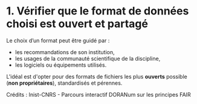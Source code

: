 # 1. Vérifier que le format de données choisi est ouvert et partagé

Le choix d’un format peut être guidé par :

* les recommandations de son institution,
* les usages de la communauté scientifique de la discipline,
* les logiciels ou équipements utilisés.

L'idéal est d'opter pour des formats de fichiers les plus **ouverts** possible (**non propriétaires**), standardisés et pérennes.



Crédits : Inist-CNRS - Parcours interactif DORANum sur les principes FAIR

